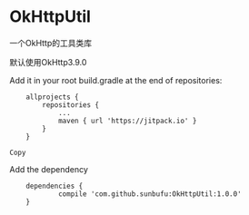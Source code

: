 # OkHttpUtil
一个OkHttp的工具类库

默认使用OkHttp3.9.0



Add it in your root build.gradle at the end of repositories:

```
	allprojects {
		repositories {
			...
			maven { url 'https://jitpack.io' }
		}
	}

Copy
```

Add the dependency

```
	dependencies {
	        compile 'com.github.sunbufu:OkHttpUtil:1.0.0'
	}
```